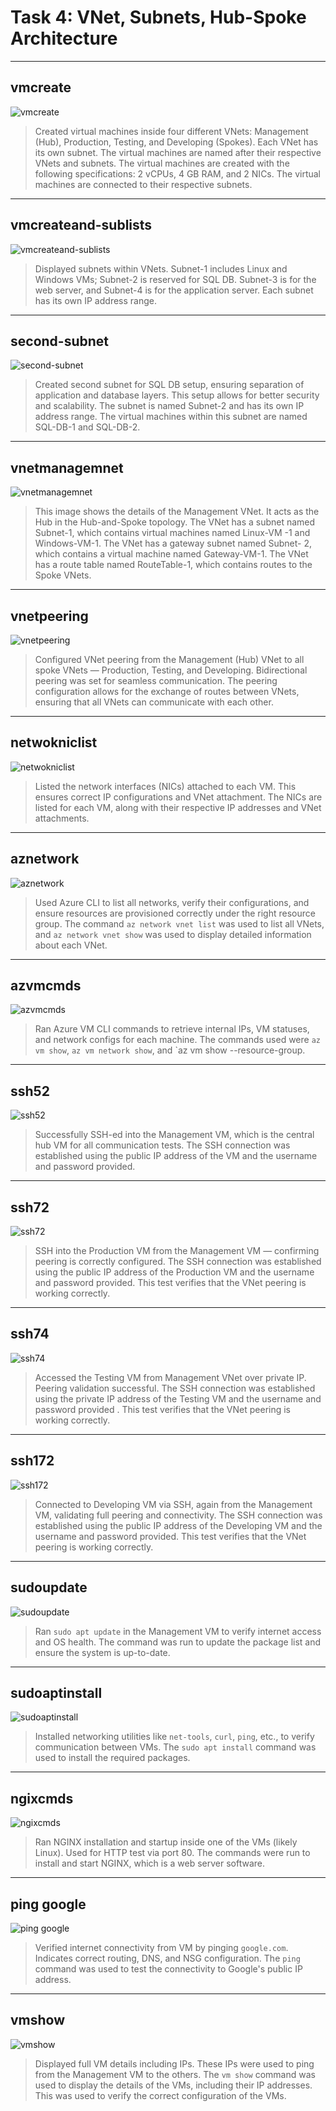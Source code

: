 # Task 4: VNet, Subnets, Hub-Spoke Architecture

---

## vmcreate

![vmcreate](images/imagestask4/vmcreate.png)

> Created virtual machines inside four different VNets: Management (Hub), Production, Testing, and Developing (Spokes). Each VNet has its own subnet. The virtual machines are named after their respective VNets and subnets. The virtual machines are created with the following specifications: 2 vCPUs, 4 GB RAM, and 2 NICs. The virtual machines are connected to their respective subnets.

---

## vmcreateand-sublists

![vmcreateand-sublists](images/imagestask4/vmcreateandsublists.png)

> Displayed subnets within VNets. Subnet-1 includes Linux and Windows VMs; Subnet-2 is reserved for SQL DB. Subnet-3 is for the web server, and Subnet-4 is for the application server. Each subnet has its own IP address range.

---

## second-subnet

![second-subnet](images/imagestask4/second-subnet.png)

> Created second subnet for SQL DB setup, ensuring separation of application and database layers. This setup allows for better security and scalability. The subnet is named Subnet-2 and has its own IP address range. The virtual machines within this subnet are named SQL-DB-1 and SQL-DB-2.

---

## vnetmanagemnet

![vnetmanagemnet](images/imagestask4/vnetmanagemnet.png)

> This image shows the details of the Management VNet. It acts as the Hub in the Hub-and-Spoke topology. The VNet has a subnet named Subnet-1, which contains virtual machines named Linux-VM -1 and Windows-VM-1. The VNet has a gateway subnet named Subnet- 2, which contains a virtual machine named Gateway-VM-1. The VNet has a route table named RouteTable-1, which contains routes to the Spoke VNets.

---

## vnetpeering

![vnetpeering](images/imagestask4/vnetpeering.png)

> Configured VNet peering from the Management (Hub) VNet to all spoke VNets — Production, Testing, and Developing. Bidirectional peering was set for seamless communication. The peering configuration allows for the exchange of routes between VNets, ensuring that all VNets can communicate with each other.

---

## netwokniclist

![netwokniclist](images/imagestask4/netwokniclist.png)

> Listed the network interfaces (NICs) attached to each VM. This ensures correct IP configurations and VNet attachment. The NICs are listed for each VM, along with their respective IP addresses and VNet attachments.
 
---

## aznetwork

![aznetwork](images/imagestask4/aznetwork.png)

> Used Azure CLI to list all networks, verify their configurations, and ensure resources are provisioned correctly under the right resource group. The command `az network vnet list` was used to list all VNets, and `az network vnet show` was used to display detailed information about each VNet.

---

## azvmcmds

![azvmcmds](images/imagestask4/azvmcmds.png)

> Ran Azure VM CLI commands to retrieve internal IPs, VM statuses, and network configs for each machine. The commands used were `az vm show`, `az vm network show`, and `az vm show --resource-group.

---

## ssh52

![ssh52](images/imagestask4/ssh52.png)

> Successfully SSH-ed into the Management VM, which is the central hub VM for all communication tests. The SSH connection was established using the public IP address of the VM and the username and password provided.

---

## ssh72

![ssh72](images/imagestask4/ssh72.png)

> SSH into the Production VM from the Management VM — confirming peering is correctly configured. The SSH connection was established using the public IP address of the Production VM and the username and password provided. This test verifies that the VNet peering is working correctly.

---

## ssh74

![ssh74](images/imagestask4/ssh74.png)

> Accessed the Testing VM from Management VNet over private IP. Peering validation successful. The SSH connection was established using the private IP address of the Testing VM and the username and password provided . This test verifies that the VNet peering is working correctly. 

---

## ssh172

![ssh172](images/imagestask4/ssh172.png)

> Connected to Developing VM via SSH, again from the Management VM, validating full peering and connectivity. The SSH connection was established using the public IP address of the Developing VM and the username and password provided. This test verifies that the VNet peering is working correctly.

---

## sudoupdate

![sudoupdate](images/imagestask4/sudoupdate.png)

> Ran `sudo apt update` in the Management VM to verify internet access and OS health. The command was run to update the package list and ensure the system is up-to-date.

---

## sudoaptinstall

![sudoaptinstall](images/imagestask4/sudoaptinstall.png)

> Installed networking utilities like `net-tools`, `curl`, `ping`, etc., to verify communication between VMs. The `sudo apt install` command was used to install the required packages.

---

## ngixcmds

![ngixcmds](images/imagestask4/ngixcmds.png)

> Ran NGINX installation and startup inside one of the VMs (likely Linux). Used for HTTP test via port 80. The commands were run to install and start NGINX, which is a web server software.

---

## ping google

![ping google](images/imagestask4/pinggoogle.png)

> Verified internet connectivity from VM by pinging `google.com`. Indicates correct routing, DNS, and NSG configuration. The `ping` command was used to test the connectivity to Google's public IP address.

---

## vmshow

![vmshow](images/imagestask4/vmshow.png)

> Displayed full VM details including IPs. These IPs were used to ping from the Management VM to the others. The `vm show` command was used to display the details of the VMs, including their IP addresses. This was used to verify the correct configuration of the VMs. 

